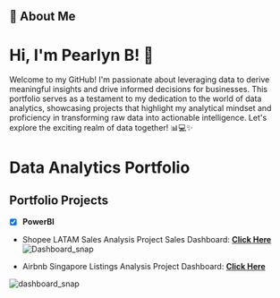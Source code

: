 ## 🚀 About Me

# Hi, I'm Pearlyn B! 👋
Welcome to my GitHub! I'm passionate about leveraging data to derive meaningful insights and drive informed decisions for businesses. This portfolio serves as a testament to my dedication to the world of data analytics, showcasing projects that highlight my analytical mindset and proficiency in transforming raw data into actionable intelligence. Let's explore the exciting realm of data together! 📊💻✨

# Data Analytics Portfolio

## Portfolio Projects

- [x] **PowerBI**
- Shopee LATAM Sales Analysis Project
  Sales Dashboard: **[Click Here](https://github.com/Pearlyn-B/shopeelatam/blob/main/README.md)**<br />
![Dashboard_snap](https://github.com/Pearlyn-B/da-portfolio/assets/80374547/5327b72c-9385-4ca8-9172-745d3cb9cced)

- Airbnb Singapore Listings Analysis Project Dashboard: **[Click Here](https://github.com/Pearlyn-B/airbnbsg/blob/main/README.md)**<br />

![dashboard_snap](https://github.com/Pearlyn-B/da-portfolio/assets/80374547/34a135fa-6514-4ee8-a139-146804df7374)

